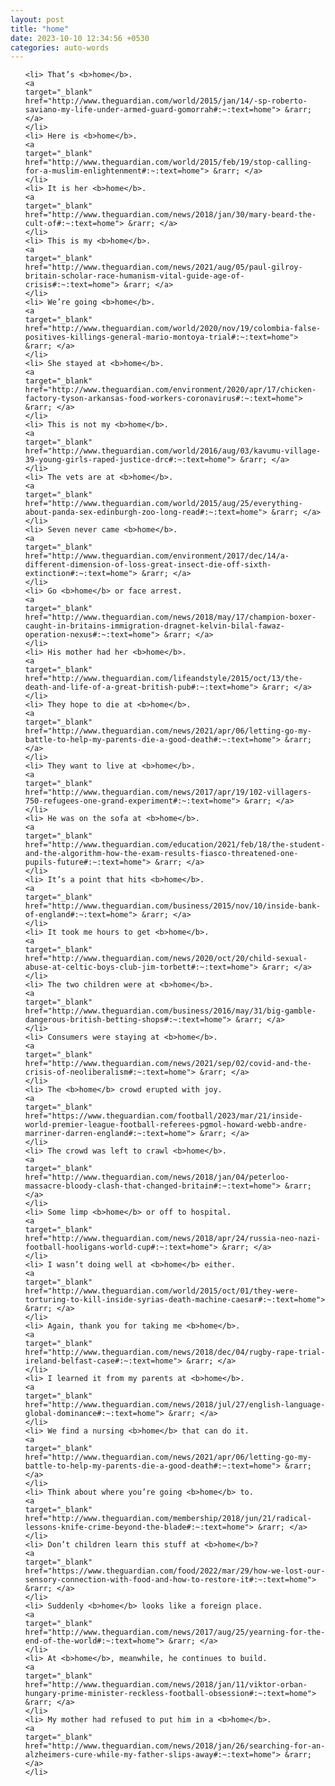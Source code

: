 ```yaml
---
layout: post
title: "home"
date: 2023-10-10 12:34:56 +0530
categories: auto-words
---
```

<ol>

    <li> That’s <b>home</b>.
    <a 
    target="_blank" 
    href="http://www.theguardian.com/world/2015/jan/14/-sp-roberto-saviano-my-life-under-armed-guard-gomorrah#:~:text=home"> &rarr; </a>
    </li>
    <li> Here is <b>home</b>.
    <a 
    target="_blank" 
    href="http://www.theguardian.com/world/2015/feb/19/stop-calling-for-a-muslim-enlightenment#:~:text=home"> &rarr; </a>
    </li>
    <li> It is her <b>home</b>.
    <a 
    target="_blank" 
    href="http://www.theguardian.com/news/2018/jan/30/mary-beard-the-cult-of#:~:text=home"> &rarr; </a>
    </li>
    <li> This is my <b>home</b>.
    <a 
    target="_blank" 
    href="http://www.theguardian.com/news/2021/aug/05/paul-gilroy-britain-scholar-race-humanism-vital-guide-age-of-crisis#:~:text=home"> &rarr; </a>
    </li>
    <li> We’re going <b>home</b>.
    <a 
    target="_blank" 
    href="http://www.theguardian.com/world/2020/nov/19/colombia-false-positives-killings-general-mario-montoya-trial#:~:text=home"> &rarr; </a>
    </li>
    <li> She stayed at <b>home</b>.
    <a 
    target="_blank" 
    href="http://www.theguardian.com/environment/2020/apr/17/chicken-factory-tyson-arkansas-food-workers-coronavirus#:~:text=home"> &rarr; </a>
    </li>
    <li> This is not my <b>home</b>.
    <a 
    target="_blank" 
    href="http://www.theguardian.com/world/2016/aug/03/kavumu-village-39-young-girls-raped-justice-drc#:~:text=home"> &rarr; </a>
    </li>
    <li> The vets are at <b>home</b>.
    <a 
    target="_blank" 
    href="http://www.theguardian.com/world/2015/aug/25/everything-about-panda-sex-edinburgh-zoo-long-read#:~:text=home"> &rarr; </a>
    </li>
    <li> Seven never came <b>home</b>.
    <a 
    target="_blank" 
    href="http://www.theguardian.com/environment/2017/dec/14/a-different-dimension-of-loss-great-insect-die-off-sixth-extinction#:~:text=home"> &rarr; </a>
    </li>
    <li> Go <b>home</b> or face arrest.
    <a 
    target="_blank" 
    href="http://www.theguardian.com/news/2018/may/17/champion-boxer-caught-in-britains-immigration-dragnet-kelvin-bilal-fawaz-operation-nexus#:~:text=home"> &rarr; </a>
    </li>
    <li> His mother had her <b>home</b>.
    <a 
    target="_blank" 
    href="http://www.theguardian.com/lifeandstyle/2015/oct/13/the-death-and-life-of-a-great-british-pub#:~:text=home"> &rarr; </a>
    </li>
    <li> They hope to die at <b>home</b>.
    <a 
    target="_blank" 
    href="http://www.theguardian.com/news/2021/apr/06/letting-go-my-battle-to-help-my-parents-die-a-good-death#:~:text=home"> &rarr; </a>
    </li>
    <li> They want to live at <b>home</b>.
    <a 
    target="_blank" 
    href="http://www.theguardian.com/news/2017/apr/19/102-villagers-750-refugees-one-grand-experiment#:~:text=home"> &rarr; </a>
    </li>
    <li> He was on the sofa at <b>home</b>.
    <a 
    target="_blank" 
    href="http://www.theguardian.com/education/2021/feb/18/the-student-and-the-algorithm-how-the-exam-results-fiasco-threatened-one-pupils-future#:~:text=home"> &rarr; </a>
    </li>
    <li> It’s a point that hits <b>home</b>.
    <a 
    target="_blank" 
    href="http://www.theguardian.com/business/2015/nov/10/inside-bank-of-england#:~:text=home"> &rarr; </a>
    </li>
    <li> It took me hours to get <b>home</b>.
    <a 
    target="_blank" 
    href="http://www.theguardian.com/news/2020/oct/20/child-sexual-abuse-at-celtic-boys-club-jim-torbett#:~:text=home"> &rarr; </a>
    </li>
    <li> The two children were at <b>home</b>.
    <a 
    target="_blank" 
    href="http://www.theguardian.com/business/2016/may/31/big-gamble-dangerous-british-betting-shops#:~:text=home"> &rarr; </a>
    </li>
    <li> Consumers were staying at <b>home</b>.
    <a 
    target="_blank" 
    href="http://www.theguardian.com/news/2021/sep/02/covid-and-the-crisis-of-neoliberalism#:~:text=home"> &rarr; </a>
    </li>
    <li> The <b>home</b> crowd erupted with joy.
    <a 
    target="_blank" 
    href="https://www.theguardian.com/football/2023/mar/21/inside-world-premier-league-football-referees-pgmol-howard-webb-andre-marriner-darren-england#:~:text=home"> &rarr; </a>
    </li>
    <li> The crowd was left to crawl <b>home</b>.
    <a 
    target="_blank" 
    href="http://www.theguardian.com/news/2018/jan/04/peterloo-massacre-bloody-clash-that-changed-britain#:~:text=home"> &rarr; </a>
    </li>
    <li> Some limp <b>home</b> or off to hospital.
    <a 
    target="_blank" 
    href="http://www.theguardian.com/news/2018/apr/24/russia-neo-nazi-football-hooligans-world-cup#:~:text=home"> &rarr; </a>
    </li>
    <li> I wasn’t doing well at <b>home</b> either.
    <a 
    target="_blank" 
    href="http://www.theguardian.com/world/2015/oct/01/they-were-torturing-to-kill-inside-syrias-death-machine-caesar#:~:text=home"> &rarr; </a>
    </li>
    <li> Again, thank you for taking me <b>home</b>.
    <a 
    target="_blank" 
    href="http://www.theguardian.com/news/2018/dec/04/rugby-rape-trial-ireland-belfast-case#:~:text=home"> &rarr; </a>
    </li>
    <li> I learned it from my parents at <b>home</b>.
    <a 
    target="_blank" 
    href="http://www.theguardian.com/news/2018/jul/27/english-language-global-dominance#:~:text=home"> &rarr; </a>
    </li>
    <li> We find a nursing <b>home</b> that can do it.
    <a 
    target="_blank" 
    href="http://www.theguardian.com/news/2021/apr/06/letting-go-my-battle-to-help-my-parents-die-a-good-death#:~:text=home"> &rarr; </a>
    </li>
    <li> Think about where you’re going <b>home</b> to.
    <a 
    target="_blank" 
    href="http://www.theguardian.com/membership/2018/jun/21/radical-lessons-knife-crime-beyond-the-blade#:~:text=home"> &rarr; </a>
    </li>
    <li> Don’t children learn this stuff at <b>home</b>?
    <a 
    target="_blank" 
    href="https://www.theguardian.com/food/2022/mar/29/how-we-lost-our-sensory-connection-with-food-and-how-to-restore-it#:~:text=home"> &rarr; </a>
    </li>
    <li> Suddenly <b>home</b> looks like a foreign place.
    <a 
    target="_blank" 
    href="http://www.theguardian.com/news/2017/aug/25/yearning-for-the-end-of-the-world#:~:text=home"> &rarr; </a>
    </li>
    <li> At <b>home</b>, meanwhile, he continues to build.
    <a 
    target="_blank" 
    href="http://www.theguardian.com/news/2018/jan/11/viktor-orban-hungary-prime-minister-reckless-football-obsession#:~:text=home"> &rarr; </a>
    </li>
    <li> My mother had refused to put him in a <b>home</b>.
    <a 
    target="_blank" 
    href="http://www.theguardian.com/news/2018/jan/26/searching-for-an-alzheimers-cure-while-my-father-slips-away#:~:text=home"> &rarr; </a>
    </li>